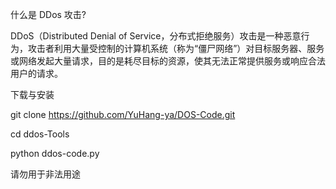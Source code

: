 什么是 DDos 攻击?

DDoS（Distributed Denial of Service，分布式拒绝服务）攻击是一种恶意行为，攻击者利用大量受控制的计算机系统（称为“僵尸网络”）对目标服务器、服务或网络发起大量请求，目的是耗尽目标的资源，使其无法正常提供服务或响应合法用户的请求。

下载与安装

git clone https://github.com/YuHang-ya/DOS-Code.git

cd ddos-Tools

python ddos-code.py

请勿用于非法用途
